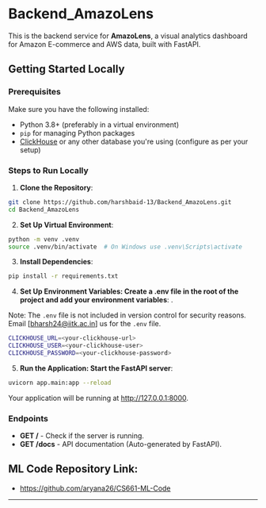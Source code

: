 # Backend_AmazoLens

This is the backend service for **AmazoLens**, a visual analytics dashboard for Amazon E-commerce and AWS data, built with FastAPI.

## Getting Started Locally

### Prerequisites

Make sure you have the following installed:

- Python 3.8+ (preferably in a virtual environment)
- `pip` for managing Python packages
- [ClickHouse](https://clickhouse.com/) or any other database you're using (configure as per your setup)

### Steps to Run Locally

1. **Clone the Repository**:

```bash
git clone https://github.com/harshbaid-13/Backend_AmazoLens.git
cd Backend_AmazoLens
```

2. **Set Up Virtual Environment**:

```bash
python -m venv .venv
source .venv/bin/activate  # On Windows use .venv\Scripts\activate
```

3. **Install Dependencies**:

```bash
pip install -r requirements.txt
```

4. **Set Up Environment Variables: Create a .env file in the root of the project and add your environment variables**:
   .

Note: The `.env` file is not included in version control for security reasons.
Email [bharsh24@iitk.ac.in] us for the `.env` file.

```bash
CLICKHOUSE_URL=<your-clickhouse-url>
CLICKHOUSE_USER=<your-clickhouse-user>
CLICKHOUSE_PASSWORD=<your-clickhouse-password>
```

5. **Run the Application: Start the FastAPI server**:

```bash
uvicorn app.main:app --reload
```

Your application will be running at http://127.0.0.1:8000.

### Endpoints

- **GET /** - Check if the server is running.
- **GET /docs** - API documentation (Auto-generated by FastAPI).

## ML Code Repository Link:
- https://github.com/aryana26/CS661-ML-Code
---
